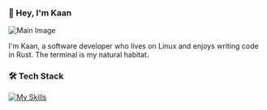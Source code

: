 
### 👋 Hey, I'm Kaan
![Main Image](https://github.com/kaanboraoz/kaanboraoz/blob/main/2.png) 

I'm Kaan, a software developer who lives on Linux and enjoys writing code in Rust. The terminal is my natural habitat.

### 🛠️ Tech Stack  
[![My Skills](https://skillicons.dev/icons?i=linux,vscode,rust,astro&perline=6)](https://skillicons.dev)
